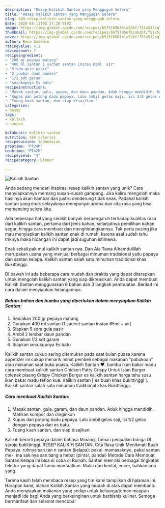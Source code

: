 ```yaml
---
description: "Resep Kalikih Santan yang Menggugah Selera"
title: "Resep Kalikih Santan yang Menggugah Selera"
slug: 643-resep-kalikih-santan-yang-menggugah-selera
date: 2020-08-11T02:17:28.919Z
image: https://img-global.cpcdn.com/recipes/b5f5f856fb1a52bf/751x532cq70/kalikih-santan-foto-resep-utama.jpg
thumbnail: https://img-global.cpcdn.com/recipes/b5f5f856fb1a52bf/751x532cq70/kalikih-santan-foto-resep-utama.jpg
cover: https://img-global.cpcdn.com/recipes/b5f5f856fb1a52bf/751x532cq70/kalikih-santan-foto-resep-utama.jpg
author: Rena Goodwin
ratingvalue: 4.2
reviewcount: 7
recipeingredient:
- "200 gr pepaya matang"
- "400 ml santan 1 sachet santan instan 65ml  air"
- "5 sdm gula pasir"
- "2 lembar daun pandan"
- "1/2 sdt garam"
- "secukupnya Es batu"
recipeinstructions:
- "Masak santan, gula, garam, dan daun pandan. Aduk hingga mendidih. Matikan kompor dan dinginkan"
- "Kupas dan potong dadu pepaya. Lalu ambil gelas saji, isi 1/2 gelas dengan pepaya dan es batu."
- "Tuang kuah santan, dan siap disajikan."
categories:
- Resep
tags:
- kalikih
- santan

katakunci: kalikih santan 
nutrition: 108 calories
recipecuisine: Indonesian
preptime: "PT24M"
cooktime: "PT42M"
recipeyield: "4"
recipecategory: Dinner

---
```



![Kalikih Santan](https://img-global.cpcdn.com/recipes/b5f5f856fb1a52bf/751x532cq70/kalikih-santan-foto-resep-utama.jpg)

Anda sedang mencari inspirasi resep kalikih santan yang unik? Cara menyiapkannya memang susah-susah gampang. Jika keliru mengolah maka hasilnya akan hambar dan justru cenderung tidak enak. Padahal kalikih santan yang enak selayaknya mempunyai aroma dan cita rasa yang bisa memancing selera kita.

Ada beberapa hal yang sedikit banyak berpengaruh terhadap kualitas rasa dari kalikih santan, pertama dari jenis bahan, selanjutnya pemilihan bahan segar, hingga cara membuat dan menghidangkannya. Tak perlu pusing jika mau menyiapkan kalikih santan enak di rumah, karena asal sudah tahu triknya maka hidangan ini dapat jadi suguhan istimewa.

Enak sekali.pak mul kalikih santan nya. Dan Aia Tawa Alhamdulillah merupakan usaha yang menjual berbagai minuman tradisional yaitu pepaya dan santan kelapa. Kalikih santan salah satu minuman traditional khas Bukittinggi.


Di bawah ini ada beberapa cara mudah dan praktis yang dapat diterapkan untuk mengolah kalikih santan yang siap dikreasikan. Anda dapat membuat Kalikih Santan menggunakan 6 bahan dan 3 langkah pembuatan. Berikut ini cara dalam menyiapkan hidangannya.

<!--inarticleads1-->

##### Bahan-bahan dan bumbu yang diperlukan dalam menyiapkan Kalikih Santan:

1. Sediakan 200 gr pepaya matang
1. Gunakan 400 ml santan (1 sachet santan instan 65ml + air)
1. Siapkan 5 sdm gula pasir
1. Ambil 2 lembar daun pandan
1. Gunakan 1/2 sdt garam
1. Siapkan secukupnya Es batu


Kalikih santan cukup sering ditemukan pada saat bulan puasa karena appetizer ini cukup menarik minat pembeli sebagai makanan &#34;pabukoan&#34; atau makanan saat buka puasa. Kalikih Santan ❤. bumbu ikan bakar madu cara membuat kalikih santan Chicken Patty Crispy Untuk Isian Burger colenak pisang Crispy Chicken Burger es kalikih santan harga tahu susu ikan bakar madu teflon kue. Kalikih santan [ es buah khas bukittinggi ]. Kalikih santan salah satu minuman traditional khas Bukittinggi. 

<!--inarticleads2-->

##### Cara membuat Kalikih Santan:

1. Masak santan, gula, garam, dan daun pandan. Aduk hingga mendidih. Matikan kompor dan dinginkan
1. Kupas dan potong dadu pepaya. Lalu ambil gelas saji, isi 1/2 gelas dengan pepaya dan es batu.
1. Tuang kuah santan, dan siap disajikan.


Kalikih berarti pepaya dalam bahasa Minang. Taman penjualan bunga DI sarojo bukittinggi. RESEP KALIKIH SANTAN, Cita Rasa Unik Menikmati Buah Pepaya. ruhnya san.tan n santan (kelapa): pakai. mamasaknyo, pakai santan me-. ma sak nya san.tiang a hebat (pintar, pandai) Metode Cara Membuat Santan Kelapa ini bisa di coba di Rumah. Santan memiliki berbagai tingkatan tekstur yang dapat kamu manfaatkan. Mulai dari kental, encer, bahkan ada yang. 

Terima kasih telah membaca resep yang tim kami tampilkan di halaman ini. Harapan kami, olahan Kalikih Santan yang mudah di atas dapat membantu Anda menyiapkan makanan yang sedap untuk keluarga/teman maupun menjadi ide bagi Anda yang berkeinginan untuk berbisnis kuliner. Semoga bermanfaat dan selamat mencoba!
